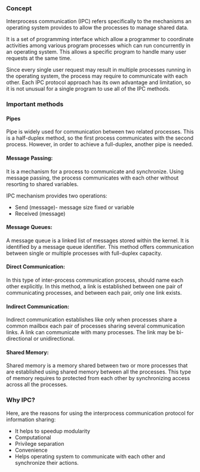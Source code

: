 ### Concept
Interprocess communication (IPC) refers specifically to the mechanisms an operating system provides to allow the processes to manage shared data.

It is a set of programming interface which allow a programmer to coordinate activities among various program processes which can run concurrently in an operating system. This allows a specific program to handle many user requests at the same time.

Since every single user request may result in multiple processes running in the operating system, the process may require to communicate with each other. Each IPC protocol approach has its own advantage and limitation, so it is not unusual for a single program to use all of the IPC methods.

### Important methods

#### Pipes
Pipe is widely used for communication between two related processes. This is a half-duplex method, so the first process communicates with the second process. However, in order to achieve a full-duplex, another pipe is needed.

#### Message Passing:
It is a mechanism for a process to communicate and synchronize. Using message passing, the process communicates with each other without resorting to shared variables.

IPC mechanism provides two operations:
- Send (message)- message size fixed or variable
- Received (message)

#### Message Queues:
A message queue is a linked list of messages stored within the kernel. It is identified by a message queue identifier. This method offers communication between single or multiple processes with full-duplex capacity.

#### Direct Communication:
In this type of inter-process communication process, should name each other explicitly. In this method, a link is established between one pair of communicating processes, and between each pair, only one link exists.
#### Indirect Communication:
Indirect communication establishes like only when processes share a common mailbox each pair of processes sharing several communication links. A link can communicate with many processes. The link may be bi-directional or unidirectional.

#### Shared Memory:
Shared memory is a memory shared between two or more processes that are established using shared memory between all the processes. This type of memory requires to protected from each other by synchronizing access across all the processes.

### Why IPC?

Here, are the reasons for using the interprocess communication protocol for information sharing:
- It helps to speedup modularity
- Computational
- Privilege separation
- Convenience
- Helps operating system to communicate with each other and synchronize their actions.
